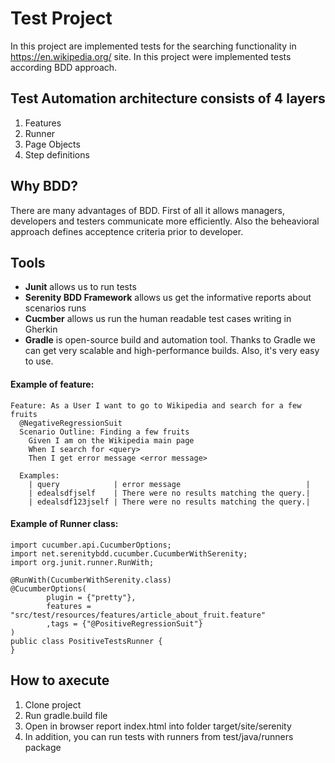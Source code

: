 # Test Project
In this project are implemented tests for the searching functionality in https://en.wikipedia.org/ site. In this project were  implemented tests according BDD approach.

## Test Automation architecture consists of 4 layers
1. Features
2. Runner
3. Page Objects
4. Step definitions


## Why BDD?
There are many advantages of BDD. First of all it allows managers, developers and testers communicate more efficiently. Also the beheavioral approach defines acceptence criteria prior to developer.


## Tools
  - **Junit** allows us to run tests
  - **Serenity BDD Framework** allows us get the informative reports about scenarios runs
  - **Cucmber** allows us run the human readable test cases writing in Gherkin
  - **Gradle** is open-source build and automation tool. Thanks to Gradle we can get very scalable and high-performance builds. Also, it's very easy to use.

#### Example of feature:
```
Feature: As a User I want to go to Wikipedia and search for a few fruits
  @NegativeRegressionSuit
  Scenario Outline: Finding a few fruits
    Given I am on the Wikipedia main page
    When I search for <query>
    Then I get error message <error message>

  Examples:
    | query            | error message                            |
    | edealsdfjself    | There were no results matching the query.|
    | edealsdf123jself | There were no results matching the query.|
```

#### Example of Runner class:
```
import cucumber.api.CucumberOptions;
import net.serenitybdd.cucumber.CucumberWithSerenity;
import org.junit.runner.RunWith;

@RunWith(CucumberWithSerenity.class)
@CucumberOptions(
        plugin = {"pretty"},
        features = "src/test/resources/features/article_about_fruit.feature"
        ,tags = {"@PositiveRegressionSuit"}
)
public class PositiveTestsRunner {
}
```


## How to axecute
1. Clone project
2. Run gradle.build file
3. Open in browser report index.html into folder target/site/serenity
5. In addition, you can run tests with runners from test/java/runners package
